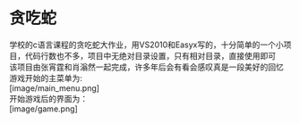 # 贪吃蛇
学校的c语言课程的贪吃蛇大作业，用VS2010和Easyx写的，十分简单的一个小项目，代码行数也不多，项目中无绝对目录设置，只有相对目录，直接使用即可  
该项目由张宵霆和肖滃然一起完成，许多年后会有看会感叹真是一段美好的回忆  
游戏开始的主菜单为:  
[image/main_menu.png]  
开始游戏后的界面为：  
[image/game.png]
